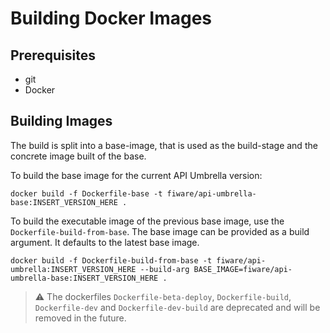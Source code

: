 # Building Docker Images

## Prerequisites

<span/>

-   git
-   Docker

## Building Images

The build is split into a base-image, that is used as the build-stage and the concrete image built of the base. 

To build the base image for the current API Umbrella version:

```
docker build -f Dockerfile-base -t fiware/api-umbrella-base:INSERT_VERSION_HERE .
```

To build the executable image of the previous base image, use the `Dockerfile-build-from-base`. The base image can be provided as a build argument. It defaults to the latest base image.

```
docker build -f Dockerfile-build-from-base -t fiware/api-umbrella:INSERT_VERSION_HERE --build-arg BASE_IMAGE=fiware/api-umbrella-base:INSERT_VERSION_HERE .
```

> :warning: The dockerfiles `Dockerfile-beta-deploy`, `Dockerfile-build`, `Dockerfile-dev` and `Dockerfile-dev-build` are deprecated and will be
> removed in the future.
